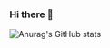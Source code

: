 ### Hi there 👋

![Anurag's GitHub stats](https://github-readme-stats.vercel.app/api?username=ret7020&show_icons=true&theme=dracula)
